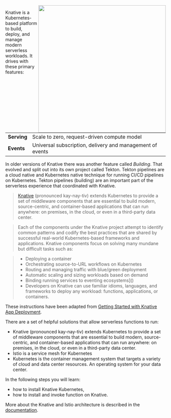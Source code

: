 <img align="right" src="./assets/knative.png" width="400">

Knative is a Kubernetes-based platform to build, deploy, and manage modern serverless workloads. It drives with these primary features:

|   |   |
|---|---|
| **Serving** | Scale to zero, request-driven compute model |
| **Events**  | Universal subscription, delivery and management of events |

In older versions of Knative there was another feature called _Building_. That evolved and split out into its own project called Tekton. Tekton pipelines are a cloud native and Kubernetes native technique for running CI/CD pipelines on Kubernetes. Tekton pipelines (building) are an important part of the serverless experience that coordinated with Knative.

> [Knative](https://github.com/knative/docs) (pronounced kay-nay-tiv) extends Kubernetes to provide a set of middleware components that are essential to build modern, source-centric, and container-based applications that can run anywhere: on premises, in the cloud, or even in a third-party data center.

> Each of the components under the Knative project attempt to identify common patterns and codify the best practices that are shared by successful real-world Kubernetes-based frameworks and applications. Knative components focus on solving many mundane but difficult tasks such as:

> - Deploying a container
> - Orchestrating source-to-URL workflows on Kubernetes
> - Routing and managing traffic with blue/green deployment
> - Automatic scaling and sizing workloads based on demand
> - Binding running services to eventing ecosystems]()
> - Developers on Knative can use familiar idioms, languages, and frameworks to deploy any workload: functions, applications, or containers.

These instructions have been adapted from [Getting Started with Knative App Deployment](https://github.com/knative/docs/blob/master/install/getting-started-knative-app.md).

There are a set of helpful solutions that allow serverless functions to run:

- Knative (pronounced kay-nay-tiv) extends Kubernetes to provide a set of middleware components that are essential to build modern, source-centric, and container-based applications that can run anywhere: on premises, in the cloud, or even in a third-party data center.
- Istio is a service mesh for Kubernetes
- Kubernetes is the container management system that targets a variety of cloud and data center resources. An operating system for your data center.

In the following steps you will learn:

- how to install Knative Kubernetes,
- how to install and invoke function on Knative.

More about the Knative and Istio architecture is described in the [documentation](https://github.com/knative/docs).
